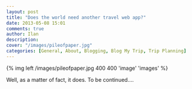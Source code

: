 ```yaml
---
layout: post
title: "Does the world need another travel web app?"
date: 2013-05-08 15:01
comments: true
author: Ilan
description:  
cover: "/images/pileofpaper.jpg"
categories: [General, About, Blogging, Blog My Trip, Trip Planning]
---
```


{% img left /images/pileofpaper.jpg 400 400 'image' 'images' %}

Well, as a matter of fact, it does. To be continued.... 
